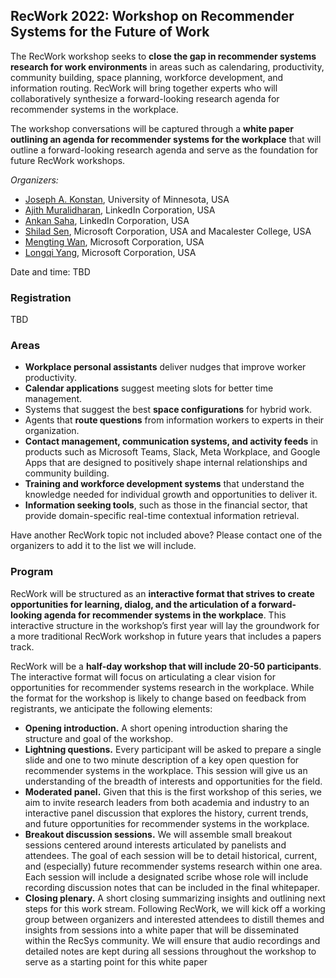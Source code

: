 ## RecWork 2022: Workshop on Recommender Systems for the Future of Work 

The RecWork workshop seeks to **close the gap in recommender systems research for work environments** in areas such as calendaring, productivity, community building, space planning, workforce development, and information routing. RecWork will bring together experts who will collaboratively synthesize a forward-looking research agenda for recommender systems in the workplace. 

The workshop conversations will be captured through a **white paper outlining an agenda for recommender systems for the workplace** that will outline a forward-looking research agenda and serve as the foundation for future RecWork workshops.

*Organizers:*
* [Joseph A. Konstan](https://konstan.umn.edu/), University of Minnesota, USA
* [Ajith Muralidharan](https://www.linkedin.com/in/ajithmuralidharan/), LinkedIn Corporation, USA
* [Ankan Saha](https://www.linkedin.com/in/ankans/), LinkedIn Corporation, USA
* [Shilad Sen](https://www.linkedin.com/in/shilad/), Microsoft Corporation, USA and Macalester College, USA
* [Mengting Wan](https://mengtingwan.github.io/), Microsoft Corporation, USA
* [Longqi Yang](https://ylongqi.com/), Microsoft Corporation, USA

Date and time: TBD

### Registration

TBD

### Areas

* **Workplace personal assistants** deliver nudges that improve worker productivity.
* **Calendar applications** suggest meeting slots for better time management.
* Systems that suggest the best **space configurations** for hybrid work.
* Agents that **route questions** from information workers to experts in their organization.
* **Contact management, communication systems, and activity feeds** in products such as Microsoft Teams, Slack,
Meta Workplace, and Google Apps that are designed to positively shape internal relationships and community
building.
* **Training and workforce development systems** that understand the knowledge needed for individual growth and
opportunities to deliver it.
* **Information seeking tools**, such as those in the financial sector, that provide domain-specific real-time contextual
information retrieval.

Have another RecWork topic not included above? Please contact one of the organizers to add it to the list we will include.

### Program

RecWork will be structured as an **interactive format that strives to create opportunities for learning, dialog, and the
articulation of a forward-looking agenda for recommender systems in the workplace**.
This interactive structure in the workshop’s first year will lay the groundwork for a more traditional RecWork
workshop in future years that includes a papers track.

RecWork will be a **half-day workshop that will include 20-50 participants**. The interactive format will focus on 
articulating a clear vision for opportunities for recommender systems research in the workplace. While the format
for the workshop is likely to change based on feedback from registrants, we anticipate the following elements:

* **Opening introduction.** A short opening introduction sharing the structure and goal of the workshop.
* **Lightning questions.** Every participant will be asked to prepare a single slide and one to two minute description
of a key open question for recommender systems in the workplace. This session will give us an understanding of
the breadth of interests and opportunities for the field.
* **Moderated panel.** Given that this is the first workshop of this series, we aim to invite research leaders from
both academia and industry to an interactive panel discussion that explores the history, current trends, and
future opportunities for recommender systems in the workplace.
* **Breakout discussion sessions.** We will assemble small breakout sessions centered around interests articulated
by panelists and attendees. The goal of each session will be to detail historical, current, and (especially) future
recommender systems research within one area. Each session will include a designated scribe whose role will
include recording discussion notes that can be included in the final whitepaper.
* **Closing plenary.** A short closing summarizing insights and outlining next steps for this work stream.
Following RecWork, we will kick off a working group between organizers and interested attendees to distill themes
and insights from sessions into a white paper that will be disseminated within the RecSys community. We will ensure
that audio recordings and detailed notes are kept during all sessions throughout the workshop to serve as a starting
point for this white paper
